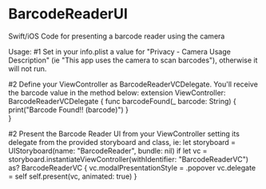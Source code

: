 # BarcodeReaderUI
Swift/iOS Code for presenting a barcode reader using the camera

Usage:
#1 Set in your info.plist a value for "Privacy - Camera Usage Description" (ie "This app uses the camera to scan barcodes"), otherwise it will not run.

#2 Define your ViewController as BarcodeReaderVCDelegate. You'll receive the barcode value in the method below:
extension ViewController: BarcodeReaderVCDelegate {
    func barcodeFound(_ barcode: String) {
        print("Barcode Found!! \(barcode)")
    }    
}

#2 Present the Barcode Reader UI from your ViewController setting its delegate from the provided storyboard and class, ie:
let storyboard = UIStoryboard(name: "BarcodeReader", bundle: nil)
        if let vc = storyboard.instantiateViewController(withIdentifier: "BarcodeReaderVC") as? BarcodeReaderVC {
            vc.modalPresentationStyle = .popover
            vc.delegate = self
            self.present(vc, animated: true)
        }
